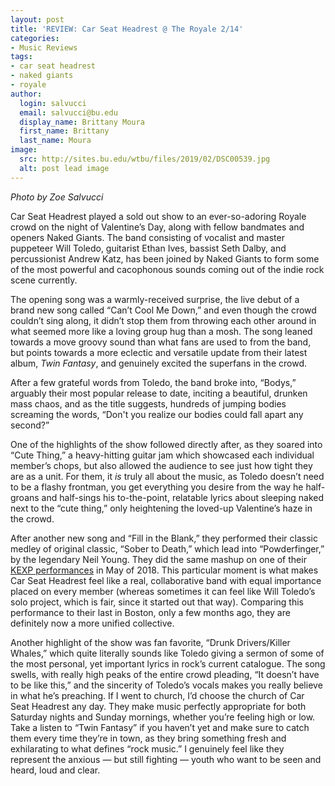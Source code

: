 ```yaml
---
layout: post
title: 'REVIEW: Car Seat Headrest @ The Royale 2/14'
categories:
- Music Reviews
tags:
- car seat headrest
- naked giants
- royale
author:
  login: salvucci
  email: salvucci@bu.edu
  display_name: Brittany Moura
  first_name: Brittany
  last_name: Moura
image:
  src: http://sites.bu.edu/wtbu/files/2019/02/DSC00539.jpg
  alt: post lead image
---
```

_Photo by Zoe Salvucci_

Car Seat Headrest played a sold out show to an ever-so-adoring Royale crowd on the night of Valentine’s Day, along with fellow bandmates and openers Naked Giants. The band consisting of vocalist and master puppeteer Will Toledo, guitarist Ethan Ives, bassist Seth Dalby, and percussionist Andrew Katz, has been joined by Naked Giants to form some of the most powerful and cacophonous sounds coming out of the indie rock scene currently.

The opening song was a warmly-received surprise, the live debut of a brand new song called “Can’t Cool Me Down,” and even though the crowd couldn’t sing along, it didn’t stop them from throwing each other around in what seemed more like a loving group hug than a mosh. The song leaned towards a move groovy sound than what fans are used to from the band, but points towards a more eclectic and versatile update from their latest album, _Twin Fantasy_, and genuinely excited the superfans in the crowd.

After a few grateful words from Toledo, the band broke into, “Bodys,” arguably their most popular release to date, inciting a beautiful, drunken mass chaos, and as the title suggests, hundreds of jumping bodies screaming the words, “Don't you realize our bodies could fall apart any second?”

One of the highlights of the show followed directly after, as they soared into “Cute Thing,” a heavy-hitting guitar jam which showcased each individual member’s chops, but also allowed the audience to see just how tight they are as a unit. For them, it _is_ truly all about the music, as Toledo doesn’t need to be a flashy frontman, you get everything you desire from the way he half-groans and half-sings his to-the-point, relatable lyrics about sleeping naked next to the “cute thing,” only heightening the loved-up Valentine’s haze in the crowd.

After another new song and “Fill in the Blank,” they performed their classic medley of original classic, “Sober to Death,” which lead into “Powderfinger,” by the legendary Neil Young. They did the same mashup on one of their [KEXP performances](https://www.youtube.com/watch?v=chBQgv7b1Pc) in May of 2018. This particular moment is what makes Car Seat Headrest feel like a real, collaborative band with equal importance placed on every member (whereas sometimes it can feel like Will Toledo’s solo project, which is fair, since it started out that way). Comparing this performance to their last in Boston, only a few months ago, they are definitely now a more unified collective.

Another highlight of the show was fan favorite, “Drunk Drivers/Killer Whales,” which quite literally sounds like Toledo giving a sermon of some of the most personal, yet important lyrics in rock’s current catalogue. The song swells, with really high peaks of the entire crowd pleading, “It doesn’t have to be like this,” and the sincerity of Toledo’s vocals makes you really believe in what he’s preaching. If I went to church, I’d choose the church of Car Seat Headrest any day. They make music perfectly appropriate for both Saturday nights and Sunday mornings, whether you’re feeling high or low. Take a listen to “Twin Fantasy” if you haven’t yet and make sure to catch them every time they’re in town, as they bring something fresh and exhilarating to what defines “rock music.” I genuinely feel like they represent the anxious — but still fighting — youth who want to be seen and heard, loud and clear.